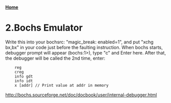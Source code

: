 #### [Home](README.md)
# 2.Bochs Emulator

Write this into your bochsrc: "magic_break: enabled=1", and put "xchg bx,bx" in your code 
just before the faulting instruction. When bochs starts, debugger prompt will appear (bochs:1>), 
type "c" and Enter here. After that, the debugger will be called the 2nd time, enter:

```
    reg
    creg
    info gdt
    info idt
    x [addr] // Print value at addr in memory
```

http://bochs.sourceforge.net/doc/docbook/user/internal-debugger.html

